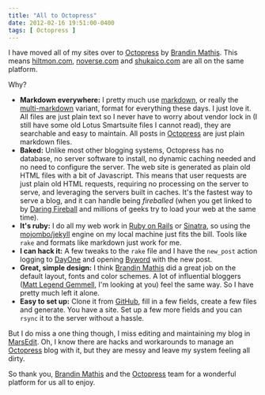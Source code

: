 ```yaml
---
title: "All to Octopress"
date: 2012-02-16 19:51:00-0400
tags: [ Octopress ]
---
```


I have moved all of my sites over to [Octopress](http://octopress.org/) by [Brandin Mathis](http://brandonmathis.com/). This means [hiltmon.com](https://hiltmon.com), [noverse.com](https://www.noverse.com) and [shukaico.com](http://www.shukaico.com) are all on the same platform.

Why?

<!--more-->

* **Markdown everywhere:** I pretty much use [markdown](http://daringfireball.net/projects/markdown/), or really the [multi-markdown](http://fletcherpenney.net/multimarkdown/) variant, format for everything these days. I just love it. All files are just plain text so I never have to worry about vendor lock in (I still have some old Lotus Smartsuite files I cannot read), they are searchable and easy to maintain. All posts in [Octopress](http://octopress.org/) are just plain markdown files.
* **Baked:** Unlike most other blogging systems, Octopress has no database, no server software to install, no dynamic caching needed and no need to configure the server. The web site is generated as plain old HTML files with a bit of Javascript. This means that user requests are just plain old HTML requests, requiring no processing on the server to serve, and leveraging the servers built in caches. It's the fastest way to serve a blog, and it can handle being *fireballed* (when you get linked to by [Daring Fireball](http://daringfireball.net/) and millions of geeks try to load your web at the same time).
* **It's ruby:** I do all my web work in [Ruby on Rails](https://rubyonrails.org/) or [Sinatra](http://www.sinatrarb.com/), so using the [mojombo/jekyll](https://github.com/mojombo/jekyll)
engine on my local machine just fits the bill. Tools like `rake` and formats like markdown just work for me.
* **I can hack it:** A few tweaks to the `rake` file and I have the `new_post` action logging to [DayOne](http://dayoneapp.com/) and opening [Byword](http://bywordapp.com/) with the new post.
* **Great, simple design:** I think [Brandin Mathis](http://brandonmathis.com/) did a great job on the default layout, fonts and color schemes. A lot of influential bloggers ([Matt Legend Gemmell](http://mattgemmell.com/), I'm looking at you) feel the same way. So I have pretty much left it alone.
* **Easy to set up:** Clone it from [GitHub](https://github.com/imathis/octopress), fill in a few fields, create a few files and generate. You have a site. Set up a few more fields and you can `rsync` it to the server without a hassle.

But I do miss a one thing though, I miss editing and maintaining my blog in [MarsEdit](http://www.red-sweater.com/marsedit/). Oh, I know there are hacks and workarounds to manage an [Octopress](http://octopress.org/) blog with it, but they are messy and leave my system feeling all dirty.

So thank you, [Brandin Mathis](http://brandonmathis.com/) and the [Octopress](http://octopress.org/) team for a wonderful platform for us all to enjoy.
